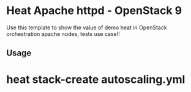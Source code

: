 # Heat Apache httpd - OpenStack 9

Use this template to show the value of demo heat in OpenStack orchestration apache nodes, tests use case!!

## Usage

# heat stack-create autoscaling.yml


